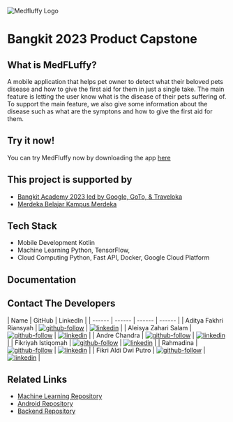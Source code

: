 ![Medfluffy Logo]([https://myoctocat.com/assets/images/base-octocat.svg](https://storage.googleapis.com/medfluffy-resources/logo.png))

# Bangkit 2023 Product Capstone

## What is MedFLuffy?

A mobile application that helps pet owner to detect what their beloved pets disease and how to give the first aid for them in just a single take. The main feature is letting the user know what is the disease of their pets suffering of. To support the main feature, we also give some information about the disease such as what are the symptons and how to give the first aid for them.

## Try it now!
You can try MedFluffy now by downloading the app [here](https://kampusmerdeka.kemdikbud.go.id/) 

## This project is supported by
- [Bangkit Academy 2023 led by Google, GoTo, & Traveloka](https://kampusmerdeka.kemdikbud.go.id/) 
- [Merdeka Belajar Kampus Merdeka ](https://kampusmerdeka.kemdikbud.go.id/) 

## Tech Stack
- Mobile Development
Kotlin
- Machine Learning
Python, TensorFlow, 
- Cloud Computing
Python, Fast API, Docker, Google Cloud Platform


## Documentation

## Contact The Developers
| Name | GitHub | LinkedIn |
| ------ | ------ | ------ | ------ |
| Aditya Fakhri Riansyah | [![github-follow][github-shield]][github-adit] | [![linkedin][linkedin-shield]][linkedin-adit] |
| Aleisya Zahari Salam | [![github-follow][github-shield]][github-ale] | [![linkedin][linkedin-shield]][linkedin-ale] |
| Andre Chandra | [![github-follow][github-shield]][github-andre] | [![linkedin][linkedin-shield]][linkedin-andre] |
| Fikriyah Istiqomah | [![github-follow][github-shield]][github-isti] | [![linkedin][linkedin-shield]][linkedin-isti] |
|  Rahmadina | [![github-follow][github-shield]][github-dina] | [![linkedin][linkedin-shield]][linkedin-dina] |
| Fikri Aldi Dwi Putro | [![github-follow][github-shield]][github-aldi] | [![linkedin][linkedin-shield]][linkedin-aldi] |

## Related Links
- [Machine Learning Repository][github-medfluffy-ml]
- [Android Repository][github-medfluffy-android]
- [Backend Repository][github-medfluffy-backend]




[//]: # (LINKS)

[github-medfluffy-ml]: https://github.com/MedFluffy/medfluffy-ml
[github-medfluffy-android]: https://github.com/MedFluffy/medfluffy-android
[github-medfluffy-backend]: https://github.com/MedFluffy/medfluffy-backend

[github-shield]: https://img.shields.io/badge/github-0077B5?style=for-the-badge&logo=github&logoColor=white

[github-adit]: https://github.com/adityafakhrii
[github-ale]: https://github.com/AleisyaZahari
[github-andre]: https://github.com/AndreC097
[github-isti]: https://github.com/fikriyahistiqomah
[github-dina]: https://github.com/rhmdin
[github-aldi]: https://github.com/fikrialdi10

[github-follow-adit]: https://img.shields.io/github/followers/adityafakhrii?style=for-the-badge
[github-follow-ale]: https://img.shields.io/github/followers/AleisyaZahari?style=social
[github-follow-andre]: https://img.shields.io/github/followers/AndreC097?style=social
[github-follow-isti]: https://img.shields.io/github/followers/fikriyahistiqomah?style=social
[github-follow-dina]: https://img.shields.io/github/followers/rhmdin?style=social
[github-follow-aldi]: https://img.shields.io/github/followers/fikrialdi10?style=social&

[linkedin-shield]: https://img.shields.io/badge/LinkedIn-0077B5?style=for-the-badge&logo=linkedin&logoColor=white

[linkedin-adit]: https://www.linkedin.com/in/adityafakhrii/
[linkedin-ale]: https://www.linkedin.com/in/aleisya-zahari-salam-5b8090222/
[linkedin-andre]: https://www.linkedin.com/in/andre-chandra-a445b2271/
[linkedin-isti]: https://www.linkedin.com/in/fikriyahistiqomah/
[linkedin-dina]: https://www.linkedin.com/in/rhmdin/
[linkedin-aldi]: https://www.linkedin.com/in/fikrialdi/

